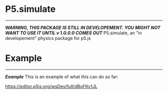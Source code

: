 # P5.simulate
----------------
***WARNING, THIS PACKAGE IS STILL IN DEVELOPEMENT. YOU MIGHT NOT WANT TO USE IT UNTIL v 1.0.0.0 COMES OUT***
P5.simulate, an "in developement" physics package for p5.js

         
# Example
----------------
***Example***
This is an example of what this can do so far:

https://editor.p5js.org/wsDev/full/dBoFKv1JL
